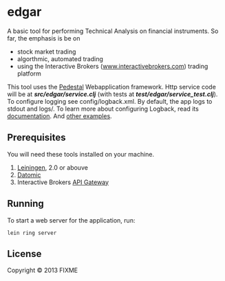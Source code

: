 # edgar

A basic tool for performing Technical Analysis on financial instruments. So far, the emphasis is be on
* stock market trading
* algorthmic, automated trading
* using the Interactive Brokers (www.interactivebrokers.com) trading platform

This tool uses the [Pedestal](http://pedestal.io/) Webapplication framework. Http service code will be at ***src/edgar/service.clj*** (with tests at ***test/edgar/service_test.clj***). To configure logging see config/logback.xml. By default, the app logs to stdout and logs/. To learn more about configuring Logback, read its [documentation](http://logback.qos.ch/documentation.html). And [other examples](https://github.com/pedestal/samples).

## Prerequisites

You will need these tools installed on your machine.

1. [Leiningen](https://github.com/technomancy/leiningen), 2.0 or abouve
2. [Datomic](http://www.datomic.com)
3. Interactive Brokers [API Gateway](https://www.interactivebrokers.com/en/?f=%2Fen%2Fsoftware%2Fibapi.php)

## Running

To start a web server for the application, run:

    lein ring server

## License

Copyright © 2013 FIXME
